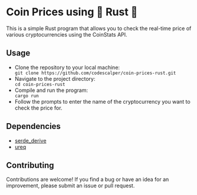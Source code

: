 
<body>
    <h1>Coin Prices using 🦀 Rust 🦀</h1>
    <p>This is a simple Rust program that allows you to check the real-time price of various cryptocurrencies using the CoinStats API.</p>
    <h2>Usage</h2>
    <ul>
        <li>Clone the repository to your local machine:</li>
        <code>git clone https://github.com/codescalper/coin-prices-rust.git</code>
        <li>Navigate to the project directory:</li>
        <code>cd coin-prices-rust</code>
        <li>Compile and run the program:</li>
        <code>cargo run</code>
        <li>Follow the prompts to enter the name of the cryptocurrency you want to check the price for.</li>
    </ul>
    <h2>Dependencies</h2>
    <ul>
        <li><a href="https://docs.rs/serde_derive/">serde_derive</a></li>
        <li><a href="https://docs.rs/ureq/">ureq</a></li>
    </ul>
    <h2>Contributing</h2>
    <p>Contributions are welcome! If you find a bug or have an idea for an improvement, please submit an issue or pull request.</p>
</body>
